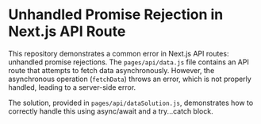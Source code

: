 # Unhandled Promise Rejection in Next.js API Route

This repository demonstrates a common error in Next.js API routes: unhandled promise rejections.  The `pages/api/data.js` file contains an API route that attempts to fetch data asynchronously.  However, the asynchronous operation (`fetchData`) throws an error, which is not properly handled, leading to a server-side error.

The solution, provided in `pages/api/dataSolution.js`, demonstrates how to correctly handle this using async/await and a try...catch block.